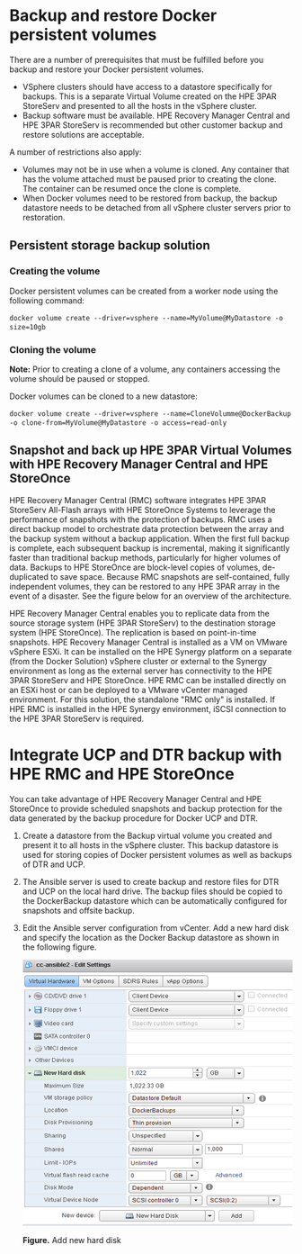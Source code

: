 # Backup and restore Docker persistent volumes 

There are a number of prerequisites that must be fulfilled before you backup and restore your Docker persistent volumes.

- VSphere clusters should have access to a datastore specifically for backups. This is a separate Virtual Volume created on the HPE 3PAR StoreServ and presented to all the hosts in the vSphere cluster. 
- Backup software must be available. HPE Recovery Manager Central and HPE 3PAR StoreServ is recommended but other customer backup and restore solutions are acceptable. 

A number of restrictions also apply:

- Volumes may not be in use when a volume is cloned. Any container that has the volume attached must be paused prior to creating the clone. The container can be resumed once the clone is complete.
- When Docker volumes need to be restored from backup, the backup datastore needs to be detached from all vSphere cluster servers prior to restoration.

## Persistent storage backup solution

### Creating the volume

Docker persistent volumes can be created from a worker node using the following command:
```
docker volume create --driver=vsphere --name=MyVolume@MyDatastore -o size=10gb 
```

### Cloning the volume

**Note:** Prior to creating a clone of a volume, any containers accessing the volume should be paused or stopped.

Docker volumes can be cloned to a new datastore:

```
docker volume create --driver=vsphere --name=CloneVolumme@DockerBackup -o clone-from=MyVolume@MyDatastore -o access=read-only 
```

## Snapshot and back up HPE 3PAR Virtual Volumes with HPE Recovery Manager Central and HPE StoreOnce

HPE Recovery Manager Central (RMC) software integrates HPE 3PAR StoreServ All-Flash arrays with HPE StoreOnce Systems to leverage the performance of snapshots with the protection of backups. RMC uses a direct backup model to orchestrate data protection between the array and the backup system without a backup application. When the first full backup is complete, each subsequent backup is incremental, making it significantly faster than traditional backup methods, particularly for higher volumes of data. Backups to HPE StoreOnce are block-level copies of volumes, de-duplicated to save space. Because RMC snapshots are self-contained, fully independent volumes, they can be restored to any HPE 3PAR array in the event of a disaster. See the figure below for an overview of the architecture.

HPE Recovery Manager Central enables you to replicate data from the source storage system (HPE 3PAR StoreServ) to the destination storage system (HPE StoreOnce). The replication is based on point-in-time snapshots.
HPE Recovery Manager Central is installed as a VM on VMware vSphere ESXi. It can be installed on the HPE Synergy platform on a separate (from the Docker Solution) vSphere cluster or external to the Synergy environment as long as the external server has connectivity to the HPE 3PAR StoreServ and HPE StoreOnce. HPE RMC can be installed directly on an ESXi host or can be deployed to a VMware vCenter managed environment. For this solution, the standalone "RMC only" is installed. If HPE RMC is installed in the HPE Synergy environment, iSCSI connection to the HPE 3PAR StoreServ is required.








# Integrate UCP and DTR backup with HPE RMC and HPE StoreOnce

You can take advantage of HPE Recovery Manager Central and HPE StoreOnce to provide scheduled snapshots and backup protection for the data generated by the backup procedure for Docker UCP and DTR.

1.	Create a datastore from the Backup virtual volume you created and present it to all hosts in the 
vSphere cluster. This backup datastore is used for storing copies of Docker persistent volumes as 
well as backups of DTR and UCP.

2.	The Ansible server is used to create backup and restore files for DTR and UCP on the local hard drive. 
The backup files should be copied to the DockerBackup datastore which can be automatically configured 
for snapshots and offsite backup.

3.	Edit the Ansible server configuration from vCenter. Add a new hard disk and specify the location 
as the Docker Backup datastore as shown in the following figure.

    ![ "Add new hard disk"][media-add-new-disk]

    **Figure.** Add new hard disk


[media-add-new-disk]:<../media/add-new-disk.png> 



